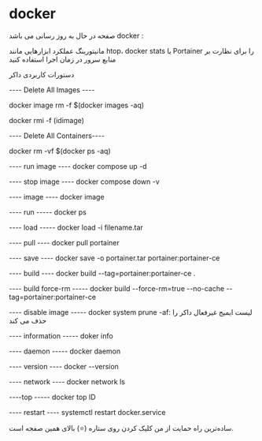 # docker

صفحه در حال به روز رسانی می باشد
docker :

مانیتورینگ عملکرد
ابزارهایی مانند htop، docker stats یا Portainer را برای نظارت بر منابع سرور در زمان اجرا استفاده کنید

دستورات کاربردی داکر

----  Delete All Images  ----

docker image rm -f $(docker images -aq)

docker rmi -f (idimage)

----  Delete All Containers----

docker rm -vf $(docker ps -aq)

---- run image ----
docker compose up -d

---- stop image ----
docker compose down -v

---- image ----
docker image

---- run -----
docker ps

---- load -----
docker load -i filename.tar

---- pull ----
docker pull portainer

---- save ----
docker save -o portainer.tar portainer:portainer-ce

---- build ----
docker build --tag=portainer:portainer-ce . 

---- build force-rm -----
docker build --force-rm=true --no-cache --tag=portainer:portainer-ce

---- disable image -----
docker system prune -af: لیست ایمیج غیرفعال داکر را حذف می کند

---- information -----
doker info

---- daemon -----
docker daemon

---- version ----
docker --version

---- network ----
docker network ls

----top -----
docker top ID



---- restart ----
systemctl restart docker.service





ساده‌ترین راه حمایت از من کلیک کردن روی ستاره (⭐) بالای همین صفحه است.


